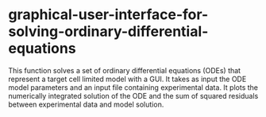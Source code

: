 # graphical-user-interface-for-solving-ordinary-differential-equations
This function solves a set of ordinary differential equations (ODEs) that represent a target cell limited model with a GUI. It takes as input the ODE model parameters and an input file containing experimental data. It plots the numerically integrated solution of the ODE and the sum of squared residuals between experimental data and model solution.
